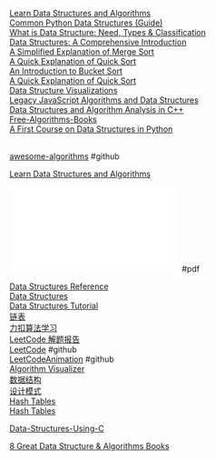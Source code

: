 [Learn Data Structures and Algorithms](https://www.programiz.com/dsa)  
[Common Python Data Structures (Guide)](https://realpython.com/python-data-structures/)  
[What is Data Structure: Need, Types & Classification](https://www.mygreatlearning.com/blog/data-structure-tutorial-for-beginners/)  
[Data Structures: A Comprehensive Introduction](https://dev.to/m__mdy__m/data-structures-a-comprehensive-introduction-2o13)  
[A Simplified Explanation of Merge Sort](https://medium.com/karuna-sehgal/a-simplified-explanation-of-merge-sort-77089fe03bb2)  
[A Quick Explanation of Quick Sort](https://medium.com/karuna-sehgal/a-quick-explanation-of-quick-sort-7d8e2563629b)  
[An Introduction to Bucket Sort](https://medium.com/karuna-sehgal/an-introduction-to-bucket-sort-62aa5325d124)  
[A Quick Explanation of Quick Sort](https://medium.com/@karuna24s)  
[Data Structure Visualizations](https://www.cs.usfca.edu/~galles/visualization/Algorithms.html)  
[Legacy JavaScript Algorithms and Data Structures](https://www.freecodecamp.org/learn/javascript-algorithms-and-data-structures/)  
[Data Structures and Algorithm Analysis in C++]()  
[Free-Algorithms-Books](https://github.com/GauravWalia19/Free-Algorithms-Books/tree/main/Library/src)  
[A First Course on Data Structures in Python]()  
[]()  
[]()  


[awesome-algorithms](https://github.com/tayllan/awesome-algorithms) #github  

[Learn Data Structures and Algorithms](https://www.programiz.com/dsa)  

![Grokking Algorithms](./assets/grokking-algorithms.pdf) #pdf  

[Data Structures Reference](https://www.interviewcake.com/data-structures-reference)  
[Data Structures](https://www.hackerearth.com/practice/data-structures)  
[Data Structures Tutorial](https://www.geeksforgeeks.org/data-structures/)  
[链表](https://www.dotcpp.com/course/ds-link/)  
[力扣算法学习](https://leetcode-solution-leetcode-pp.gitbook.io/leetcode-solution/)  
[LeetCode 解题报告](https://tyzhang.top/article/leetcodesolu/)  
[LeetCode](https://github.com/mazhuowen/LeetCode/tree/master) #github  
[LeetCodeAnimation](https://github.com/MisterBooo/LeetCodeAnimation) #github  
[Algorithm Visualizer](https://algorithm-visualizer.org/)  
[数据结构](https://songwell1024.github.io/categories/%E6%95%B0%E6%8D%AE%E7%BB%93%E6%9E%84/)  
[设计模式](https://songwell1024.github.io/categories/%E8%AE%BE%E8%AE%A1%E6%A8%A1%E5%BC%8F/)  
[Hash Tables](https://craftinginterpreters.com/hash-tables.html)  
[Hash Tables](https://www.eecs.umich.edu/courses/eecs380/ALG/niemann/s_man.htm)  

[Data-Structures-Using-C](https://github.com/GauravWalia19/Free-Algorithms-Books/blob/main/Library/src/C/Data-Structures-Using-C-2nd-edition.pdf)  


[8 Great Data Structure & Algorithms Books](https://www.tableau.com/learn/articles/books-about-data-structures-algorithms)  
